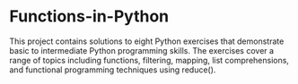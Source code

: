 # Functions-in-Python
This project contains solutions to eight Python exercises that demonstrate basic to intermediate Python programming skills. The exercises cover a range of topics including functions, filtering, mapping, list comprehensions, and functional programming techniques using reduce().
